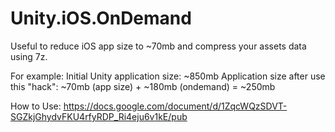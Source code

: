 # Unity.iOS.OnDemand
Useful to reduce iOS app size to ~70mb and compress your assets data using 7z.

For example:
Initial Unity application size: ~850mb
Application size after use this "hack": ~70mb (app size) + ~180mb (ondemand) = ~250mb

How to Use: https://docs.google.com/document/d/1ZqcWQzSDVT-SGZkjGhydvFKU4rfyRDP_Ri4eju6v1kE/pub

